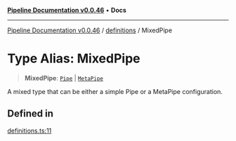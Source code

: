 [**Pipeline Documentation v0.0.46**](../../README.md) • **Docs**

***

[Pipeline Documentation v0.0.46](../../modules.md) / [definitions](../README.md) / MixedPipe

# Type Alias: MixedPipe

> **MixedPipe**: [`Pipe`](Pipe.md) \| [`MetaPipe`](../interfaces/MetaPipe.md)

A mixed type that can be either a simple Pipe or a MetaPipe configuration.

## Defined in

[definitions.ts:11](https://github.com/stonemjs/pipeline/blob/c07ce1382a041850d8a6e0a7b2ea9d4b5c88fabb/src/definitions.ts#L11)
